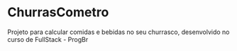 # ChurrasCometro
 Projeto para calcular comidas e bebidas no seu churrasco, desenvolvido no curso de FullStack - ProgBr
